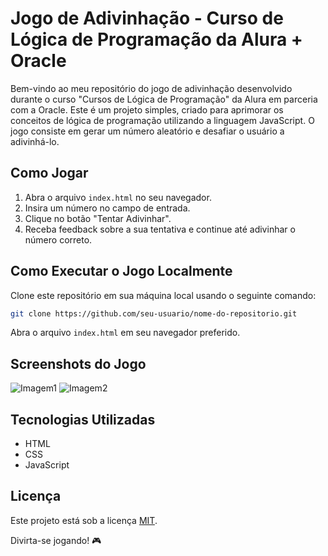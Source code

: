 # Jogo de Adivinhação - Curso de Lógica de Programação da Alura + Oracle

Bem-vindo ao meu repositório do jogo de adivinhação desenvolvido durante o curso "Cursos de Lógica de Programação" da Alura em parceria com a Oracle. Este é um projeto simples, criado para aprimorar os conceitos de lógica de programação utilizando a linguagem JavaScript. O jogo consiste em gerar um número aleatório e desafiar o usuário a adivinhá-lo.

## Como Jogar

1. Abra o arquivo `index.html` no seu navegador.
2. Insira um número no campo de entrada.
3. Clique no botão "Tentar Adivinhar".
4. Receba feedback sobre a sua tentativa e continue até adivinhar o número correto.

## Como Executar o Jogo Localmente

Clone este repositório em sua máquina local usando o seguinte comando:

```bash
git clone https://github.com/seu-usuario/nome-do-repositorio.git
```

Abra o arquivo `index.html` em seu navegador preferido.

## Screenshots do Jogo

![Imagem1](screenshots/jogo-do-numero-secreto-tela-1)
![Imagem2](screenshots/jogo-do-numero-secreto-tela-2)

## Tecnologias Utilizadas

- HTML
- CSS
- JavaScript

## Licença

Este projeto está sob a licença [MIT](LICENSE). 

Divirta-se jogando! 🎮
